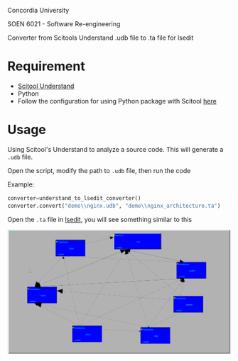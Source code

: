 Concordia University

SOEN 6021 - Software Re-engineering

Converter from Scitools Understand .udb file to .ta file for lsedit

# Requirement
* [Scitool Understand](https://scitools.com/)
* Python
* Follow the configuration for using Python package with Scitool [here](https://scitools.com/support/python-api/)

# Usage
Using Scitool's Understand to analyze a source code. This will generate a `.udb` file.

Open the script, modify the path to `.udb` file, then run the code

Example:

```python
converter=understand_to_lsedit_converter()
converter.convert("demo\\nginx.udb", "demo\\nginx_architecture.ta")
```

Open the `.ta` file in [lsedit](https://github.com/huntertran/lsedit), you will see something similar to this

![nginx folder structure](https://raw.githubusercontent.com/huntertran/udb-converter/master/demo/nginx_folder_structure.png)